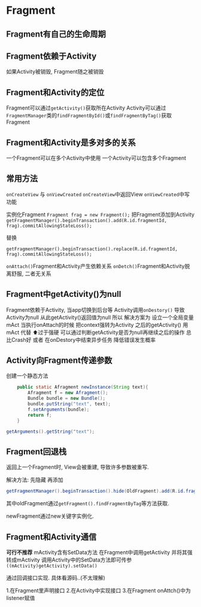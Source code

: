 # Fragment

## Fragment有自己的生命周期
## Fragment依赖于Activity
如果Activity被销毁, Fragment随之被销毁
## Fragment和Activity的定位
Fragment可以通过`getActivity()`获取所在Activity
Activity可以通过`FragmentManager`类的`findFragmentById()`或`findFragmentByTag()`获取Fragment
## Fragment和Activity是多对多的关系
一个Fragment可以在多个Activity中使用
一个Activity可以包含多个Fragment

## 常用方法
`onCreateView` 与 `onViewCreated`
`onCreateView`中返回View
`onViewCreated`中写功能

实例化Fragment
`Fragment frag = new Fragment();`
把Fragment添加到Activity
`getFragmentManager().beginTransaction().add(R.id.fragmentId, frag).commitAllowingStateLoss();`

替换

`getFragmentManager().beginTransaction().replace(R.id.fragmentId, frag).commitAllowingStateLoss();`

`onAttach()`Fragment和Activity产生依赖关系
`onDetch()`Fragment和Activity脱离舒服, 二者无关系

## Fragment中getActivity()为null
Fragment依赖于Activity, 当app切换到后台等
Activity调用`onDestory()` 导致Activity为null
从此getActivity()返回值为null
所以 解决方案为 设立一个全局变量
mAct 当执行onAttach的时候 把context强转为Activity
之后的getActivity() 用mAct 代替
⬆️过于强硬
可以通过判断getActivity是否为null再继续之后的操作
总比Crash好
或者
在onDestory中结束异步任务 降低错误发生概率

## Activity向Fragment传递参数

创建一个静态方法

```java
    public static Afragment newInstance(String text){
        Afragment f = new Afragment();
        Bundle bundle = new Bundle();
        bundle.putString("text", text);
        f.setArguments(bundle);
        return f;
    }
```

```java
getArguments().getString("text");
```
## Fragment回退栈

返回上一个Fragment时, View会被重建, 导致许多参数被重写. 

解决方法: 先隐藏 再添加

``` java
getFragmentManager().beginTransaction().hide(OldFragment).add(R.id.fragmentId, newFragment).addToBackStack(null).commit();
```

其中oldFragment通过`getFragment().findFragmentByTag`等方法获取.

newFragment通过new关键字实例化.

## Fragment和Activity通信

**可行不推荐**
mActivity含有SetData方法
在Fragment中调用getActivity 并将其强转成mActivity 调用Activity中的SetData方法即可传参
`((mActivity)getActivity).setData()`

通过回调接口实现. 具体看源码..(不太理解)

1.在Fragment里声明接口
2.在Activity中实现接口
3.在Fragment onAttch()中为listener赋值

